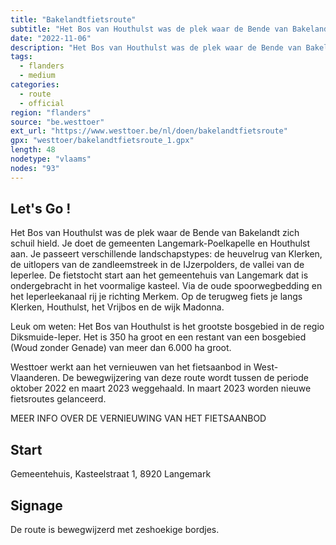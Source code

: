 ```yaml
---
title: "Bakelandtfietsroute"
subtitle: "Het Bos van Houthulst was de plek waar de Bende van Bakelandt zich schuil hield"
date: "2022-11-06"
description: "Het Bos van Houthulst was de plek waar de Bende van Bakelandt zich schuil hield" 
tags:
  - flanders
  - medium
categories: 
  - route
  - official
region: "flanders"
source: "be.westtoer"
ext_url: "https://www.westtoer.be/nl/doen/bakelandtfietsroute"
gpx: "westtoer/bakelandtfietsroute_1.gpx"
length: 48
nodetype: "vlaams"
nodes: "93"
---
```


## Let's Go !

Het Bos van Houthulst was de plek waar de Bende van Bakelandt zich schuil hield. Je doet de gemeenten Langemark-Poelkapelle en Houthulst aan. Je passeert verschillende landschapstypes: de heuvelrug van Klerken, de uitlopers van de zandleemstreek in de IJzerpolders, de vallei van de Ieperlee. De fietstocht start aan het gemeentehuis van Langemark dat is ondergebracht in het voormalige kasteel. Via de oude spoorwegbedding en het Ieperleekanaal rij je richting Merkem. Op de terugweg fiets je langs Klerken, Houthulst, het Vrijbos en de wijk Madonna.

Leuk om weten: Het Bos van Houthulst is het grootste bosgebied in de regio Diksmuide-Ieper. Het is 350 ha groot en een restant van een bosgebied (Woud zonder Genade) van meer dan 6.000 ha groot.

Westtoer werkt aan het vernieuwen van het fietsaanbod in West-Vlaanderen. De bewegwijzering van deze route wordt tussen de periode oktober 2022 en maart 2023 weggehaald. In maart 2023 worden nieuwe fietsroutes gelanceerd.

MEER INFO OVER DE VERNIEUWING VAN HET FIETSAANBOD

## Start 

Gemeentehuis, Kasteelstraat 1, 8920 Langemark

## Signage

De route is bewegwijzerd met zeshoekige bordjes.
